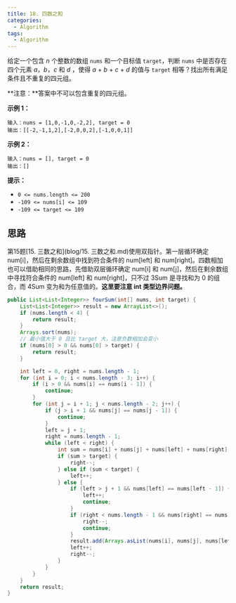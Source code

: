 ```yaml
---
title: 18. 四数之和
categories:
  - Algorithm
tags:
  - Algorithm
---
```


给定一个包含 *n* 个整数的数组 `nums` 和一个目标值 `target`，判断 `nums` 中是否存在四个元素  *a*，*b*，*c* 和 *d* ，使得 *a* + *b* + *c* + *d* 的值与 `target` 相等？找出所有满足条件且不重复的四元组。

**注意：**答案中不可以包含重复的四元组。

**示例 1：**

```
输入：nums = [1,0,-1,0,-2,2], target = 0
输出：[[-2,-1,1,2],[-2,0,0,2],[-1,0,0,1]]
```

**示例 2：**

```
输入：nums = [], target = 0
输出：[]
```

**提示：**

- `0 <= nums.length <= 200`
- `-109 <= nums[i] <= 109`
- `-109 <= target <= 109`

## 思路

第15题[15. 三数之和](blog/15. 三数之和.md)使用双指针。第一层循环确定 num[i]，然后在剩余数组中找到符合条件的 num[left] 和 num[right]。四数相加也可以借助相同的思路，先借助双层循环确定 num[i] 和 num[j]，然后在剩余数组中寻找符合条件的 num[left] 和 num[right]，只不过 3Sum 是寻找和为 0 的组合，而 4Sum 变为和为任意值的。**这里要注意 int 类型边界问题。**

```java
public List<List<Integer>> fourSum(int[] nums, int target) {
    List<List<Integer>> result = new ArrayList<>();
    if (nums.length < 4) {
        return result;
    }
    Arrays.sort(nums);
    // 最小值大于 0 且比 target 大，注意负数相加会变小
    if (nums[0] > 0 && nums[0] > target) {
        return result;
    }

    int left = 0, right = nums.length - 1;
    for (int i = 0; i < nums.length - 3; i++) {
        if (i > 0 && nums[i] == nums[i - 1]) {
            continue;
        }
        for (int j = i + 1; j < nums.length - 2; j++) {
            if (j > i + 1 && nums[j] == nums[j - 1]) {
                continue;
            }
            left = j + 1;
            right = nums.length - 1;
            while (left < right) {
                int sum = nums[i] + nums[j] + nums[left] + nums[right];
                if (sum > target) {
                    right--;
                } else if (sum < target) {
                    left++;
                } else {
                    if (left > j + 1 && nums[left] == nums[left - 1]) {
                        left++;
                        continue;
                    }
                    if (right < nums.length - 1 && nums[right] == nums[right + 1]) {
                        right--;
                        continue;
                    }
                    result.add(Arrays.asList(nums[i], nums[j], nums[left], nums[right]));
                    left++;
                    right--;
                }
            }
        }
    }
    return result;
}
```
